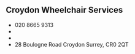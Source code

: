 
## Croydon Wheelchair Services

- <i class="fa fa-phone"></i> 020 8665 9313
- <i class="fa fa-envelope"></i> <a href="mailto:"></a>
- <i class="fa fa-home"></i> []()
- <i class="fa fa-building"></i> 28 Boulogne Road    Croydon Surrey, CR0 2QT
